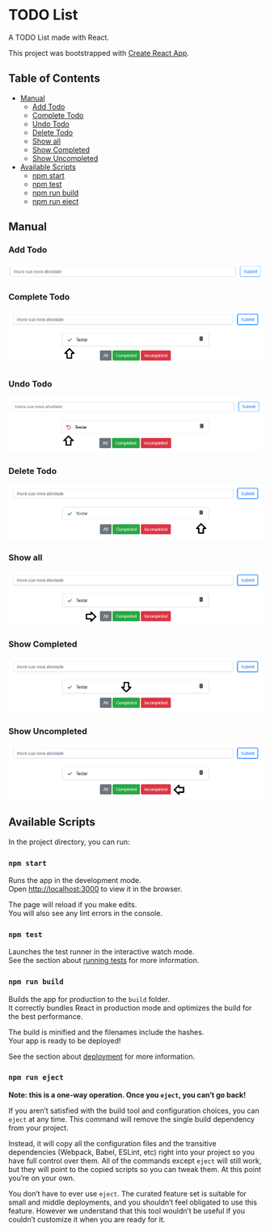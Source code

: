 # TODO List

A TODO List made with React.

This project was bootstrapped with [Create React App](https://github.com/facebookincubator/create-react-app).

## Table of Contents

- [Manual](#manual)
  - [Add Todo](#add-todo)
  - [Complete Todo](#complete-todo)
  - [Undo Todo](#undo-todo)
  - [Delete Todo](#delete-todo)
  - [Show all](#show-all)
  - [Show Completed](#show-completed)
  - [Show Uncompleted](#show-uncompleted)
- [Available Scripts](#available-scripts)
  - [npm start](#npm-start)
  - [npm test](#npm-test)
  - [npm run build](#npm-run-build)
  - [npm run eject](#npm-run-eject)

## Manual

### Add Todo

![Todo Form](manual/form.png?raw=true "Todo Form")

### Complete Todo

![Complete Todo](manual/complete.png?raw=true "Complete Todo")

### Undo Todo

![Undo Todo](manual/undo.png?raw=true "Undo Todo")

### Delete Todo

![Delete Todo](manual/delete.png?raw=true "Delete Todo")

### Show all

![Show All](manual/showAll.png?raw=true "Show All")

### Show Completed

![Show Completed](manual/showCompleted.png?raw=true "Show Completed")

### Show Uncompleted

![Show Uncompleted](manual/showUncompleted.png?raw=true "Show Uncompleted")

## Available Scripts

In the project directory, you can run:

### `npm start`

Runs the app in the development mode.<br>
Open [http://localhost:3000](http://localhost:3000) to view it in the browser.

The page will reload if you make edits.<br>
You will also see any lint errors in the console.

### `npm test`

Launches the test runner in the interactive watch mode.<br>
See the section about [running tests](#running-tests) for more information.

### `npm run build`

Builds the app for production to the `build` folder.<br>
It correctly bundles React in production mode and optimizes the build for the best performance.

The build is minified and the filenames include the hashes.<br>
Your app is ready to be deployed!

See the section about [deployment](#deployment) for more information.

### `npm run eject`

**Note: this is a one-way operation. Once you `eject`, you can’t go back!**

If you aren’t satisfied with the build tool and configuration choices, you can `eject` at any time. This command will remove the single build dependency from your project.

Instead, it will copy all the configuration files and the transitive dependencies (Webpack, Babel, ESLint, etc) right into your project so you have full control over them. All of the commands except `eject` will still work, but they will point to the copied scripts so you can tweak them. At this point you’re on your own.

You don’t have to ever use `eject`. The curated feature set is suitable for small and middle deployments, and you shouldn’t feel obligated to use this feature. However we understand that this tool wouldn’t be useful if you couldn’t customize it when you are ready for it.